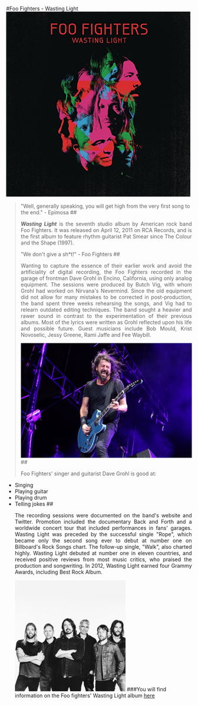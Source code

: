 #Foo Fighters - Wasting Light
![Cover](WL_cover.jpg)
>"Well, generally speaking, you will get high from the very first song to the end." - Epimosa
##<p align="justify">_**Wasting Light**_ is the seventh studio album by American rock band Foo Fighters. It was released on April 12, 2011 on RCA Records, and is the first album to feature rhythm guitarist Pat Smear since The Colour and the Shape (1997).</p>
>"We don't give a sh*t!" - Foo Fighters
##<p align="justify">Wanting to capture the essence of their earlier work and avoid the artificiality of digital recording, the Foo Fighters recorded in the garage of frontman Dave Grohl in Encino, California, using only analog equipment. The sessions were produced by Butch Vig, with whom Grohl had worked on Nirvana's Nevermind. Since the old equipment did not allow for many mistakes to be corrected in post-production, the band spent three weeks rehearsing the songs, and Vig had to relearn outdated editing techniques. The band sought a heavier and rawer sound in contrast to the experimentation of their previous albums. Most of the lyrics were written as Grohl reflected upon his life and possible future. Guest musicians include Bob Mould, Krist Novoselic, Jessy Greene, Rami Jaffe and Fee Waybill.</p>
![Cover](Dave.jpg)
##<p align="justify">Foo Fighters' singer and guitarist Dave Grohl is good at:</p>
- Singing
- Playing guitar
- Playing drum
- Telling jokes
##<p align="justify">The recording sessions were documented on the band's website and Twitter. Promotion included the documentary Back and Forth and a worldwide concert tour that included performances in fans' garages. Wasting Light was preceded by the successful single "Rope", which became only the second song ever to debut at number one on Billboard's Rock Songs chart. The follow-up single, "Walk", also charted highly. Wasting Light debuted at number one in eleven countries, and received positive reviews from most music critics, who praised the production and songwriting. In 2012, Wasting Light earned four Grammy Awards, including Best Rock Album.</p>
![Cover](FooFighters.jpg)
###You will find information on the Foo fighters' Wasting Light album [here](https://en.wikipedia.org/wiki/Wasting_Light)

